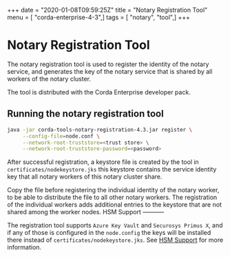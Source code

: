 +++
date = "2020-01-08T09:59:25Z"
title = "Notary Registration Tool"
menu = [ "corda-enterprise-4-3",]
tags = [ "notary", "tool",]
+++


# Notary Registration Tool

The notary registration tool is used to register the identity of the notary service,
            and generates the key of the notary service that is shared by all workers of the notary cluster.

The tool is distributed with the Corda Enterprise developer pack.


## Running the notary registration tool

```sh
java -jar corda-tools-notary-registration-4.3.jar register \
     --config-file=node.conf \
     --network-root-truststore=<trust store> \
     --network-root-truststore-password=<password>
```
After successful registration, a keystore file is created by the tool in `certificates/nodekeystore.jks`
                this keystore contains the service identity key that all notary workers of this notary cluster share.

Copy the file before registering the individual identity of the notary worker, to be able to distribute the file to all other notary
                workers. The registration of the individual workers adds additional entries to the keystore that are not shared among the worker
                nodes.
                HSM Support
                ———–

The registration tool supports `Azure Key Vault` and `Securosys Primus X`, and if any of those is configured in the `node.config` the keys will be installed
                there instead of `certificates/nodekeystore.jks`. See [HSM Support](running-a-notary-cluster/hsm-support.md#hsm-support) for more information.


